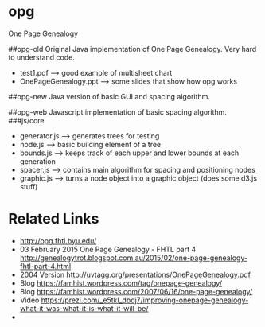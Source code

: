 opg
===

One Page Genealogy

##opg-old
Original Java implementation of One Page Genealogy. Very hard to understand code.
* test1.pdf --> good example of multisheet chart
* OnePageGenealogy.ppt --> some slides that show how opg works

##opg-new
Java version of basic GUI and spacing algorithm.

##opg-web
Javascript implementation of basic spacing algorithm.
###js/core
* generator.js --> generates trees for testing
* node.js      --> basic building element of a tree
* bounds.js    --> keeps track of each upper and lower bounds at each generation
* spacer.js    --> contains main algorithm for spacing and positioning nodes
* graphic.js   --> turns a node object into a graphic object (does some d3.js stuff)
  
Related Links
=============
* http://opg.fhtl.byu.edu/
* 03 February 2015 One Page Genealogy - FHTL part 4  http://genealogytrot.blogspot.com.au/2015/02/one-page-genealogy-fhtl-part-4.html
* 2004 Version http://uvtagg.org/presentations/OnePageGenealogy.pdf
* Blog https://famhist.wordpress.com/tag/onepage-genealogy/
* Blog https://famhist.wordpress.com/2007/06/16/one-page-genealogy/
* Video https://prezi.com/_e5tkl_dbdj7/improving-onepage-genealogy-what-it-was-what-it-is-what-it-will-be/
* 
